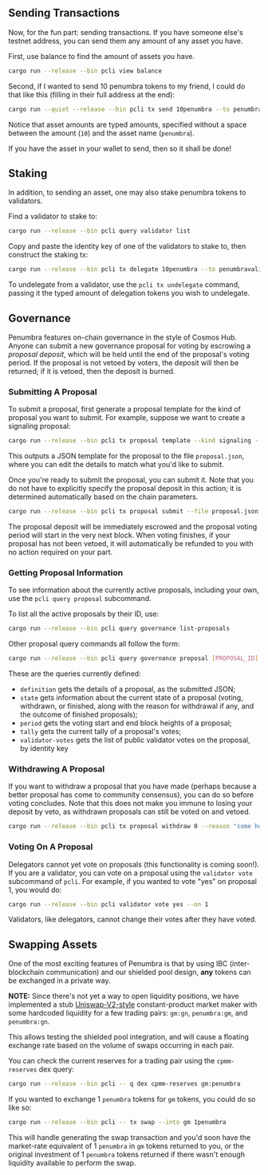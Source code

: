 ## Sending Transactions

Now, for the fun part: sending transactions. If you have someone else's testnet address, you can
send them any amount of any asset you have.

First, use balance to find the amount of assets you have.

```bash
cargo run --release --bin pcli view balance
```

Second, if I wanted to send 10 penumbra tokens
to my friend, I could do that like this (filling in their full address at the end):

```bash
cargo run --quiet --release --bin pcli tx send 10penumbra --to penumbrav2t...
```

Notice that asset amounts are typed amounts, specified without a space between the amount (`10`)
and the asset name (`penumbra`).

If you have the asset in your wallet to send, then so it shall be done!

## Staking

In addition, to sending an asset, one may also stake penumbra tokens to validators.

Find a validator to stake to:

```bash
cargo run --release --bin pcli query validator list
```

Copy and paste the identity key of one of the validators to stake to, then construct the staking tx:

```bash
cargo run --release --bin pcli tx delegate 10penumbra --to penumbravalid...
```

To undelegate from a validator, use the `pcli tx undelegate` command, passing it the typed amount of
delegation tokens you wish to undelegate.

## Governance

Penumbra features on-chain governance in the style of Cosmos Hub. Anyone can submit a new governance
proposal for voting by escrowing a _proposal deposit_, which will be held until the end of the
proposal's voting period. If the proposal is not vetoed by voters, the deposit will then be
returned; if it is vetoed, then the deposit is burned.

### Submitting A Proposal

To submit a proposal, first generate a proposal template for the kind of proposal you want to
submit. For example, suppose we want to create a signaling proposal:

```bash
cargo run --release --bin pcli tx proposal template --kind signaling --file proposal.json
```

This outputs a JSON template for the proposal to the file `proposal.json`, where you can edit the
details to match what you'd like to submit.

Once you're ready to submit the proposal, you can submit it. Note that you do not have to explicitly
specify the proposal deposit in this action; it is determined automatically based on the chain
parameters.

```bash
cargo run --release --bin pcli tx proposal submit --file proposal.json
```

The proposal deposit will be immediately escrowed and the proposal voting period will start in the
very next block. When voting finishes, if your proposal has not been vetoed, it will automatically
be refunded to you with no action required on your part.

### Getting Proposal Information

To see information about the currently active proposals, including your own, use the `pcli query
proposal` subcommand.

To list all the active proposals by their ID, use:

```bash
cargo run --release --bin pcli query governance list-proposals
```

Other proposal query commands all follow the form:

```bash
cargo run --release --bin pcli query governance proposal [PROPOSAL_ID] [QUERY]
```

These are the queries currently defined:

- `definition` gets the details of a proposal, as the submitted JSON;
- `state` gets information about the current state of a proposal (voting, withdrawn, or finished,
  along with the reason for withdrawal if any, and the outcome of finished proposals);
- `period` gets the voting start and end block heights of a proposal;
- `tally` gets the current tally of a proposal's votes;
- `validator-votes` gets the list of public validator votes on the proposal, by identity key

### Withdrawing A Proposal

If you want to withdraw a proposal that you have made (perhaps because a better proposal has come to
community consensus), you can do so before voting concludes. Note that this does not make you immune
to losing your deposit by veto, as withdrawn proposals can still be voted on and vetoed.

```bash
cargo run --release --bin pcli tx proposal withdraw 0 --reason "some human-readable reason for withdrawal"
```

### Voting On A Proposal

Delegators cannot yet vote on proposals (this functionality is coming soon!). If you are a
validator, you can vote on a proposal using the `validator vote` subcommand of `pcli`. For example,
if you wanted to vote "yes" on proposal 1, you would do:

```bash
cargo run --release --bin pcli validator vote yes --on 1
```

Validators, like delegators, cannot change their votes after they have voted.

## Swapping Assets

One of the most exciting features of Penumbra is that by using IBC (inter-blockchain communication)
and our shielded pool design, **any** tokens can be exchanged in a private way.

**NOTE:** Since there's not yet a way to open liquidity positions, we have implemented a stub
[Uniswap-V2-style](https://uniswap.org/blog/uniswap-v2) constant-product market maker with some
hardcoded liquidity for a few trading pairs: `gm:gn`, `penumbra:gm`, and `penumbra:gn`.

This allows testing the shielded pool integration, and will cause a floating exchange rate based
on the volume of swaps occurring in each pair. 

You can check the current reserves for a trading pair using the `cpmm-reserves` dex query:

```bash
cargo run --release --bin pcli -- q dex cpmm-reserves gm:penumbra
```

If you wanted to exchange 1 `penumbra` tokens for `gm` tokens, you could do so like so:

```bash
cargo run --release --bin pcli -- tx swap --into gm 1penumbra
```

This will handle generating the swap transaction and you'd soon have the market-rate equivalent of 1 `penumbra`
in `gm` tokens returned to you, or the original investment of 1 `penumbra` tokens returned if there wasn't
enough liquidity available to perform the swap.

